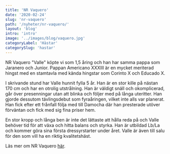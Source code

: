 ```yaml
---
title: 'NR Vaquero'
date: '2020-02-24'
slug: 'nr-vaquero'
path: '/nyheter/nr-vaquero/'
layout: 'blog'
intro: 'intro'
image: '../images/blog/vaquero.jpg'
categoryLabel: 'Hästar'
categorySlug: 'hastar'
---
```


NR Vaquero "Valle" köpte vi som 1,5 åring och han har samma pappa som Jaranero och Junior. Pappan Americano XXXIII är en mycket meriterad hingst med en stamtavla med kända hingstar som Corinto X och Educado X.

I skrivande stund har Valle hunnit fylla 5 år. Han är en stor kille på nästan 170 cm och har en otrolig utstrålning. Han är väldigt snäll och okomplicerad, går över presenningar utan att blinka och följer med på långa uteritter. Han gjorde dessutom tävlingsdebut som fyraåringen, vilket inte alls var planerat. Han fick efter ett frånfall följa med till Damocha där han presterade utöver förväntan och fick med sig fina priser hem.

En stor kropp och långa ben är inte det lättaste att hålla reda på och Valle behöver tid för att växa och hitta balans och styrka. Han är utbildad Lb/La och kommer göra sina första dressyrstarter under året. Valle är även till salu för den som vill ha en riktig kvalitetshäst.

Läs mer om NR Vaquero [här](/hastarna/vaquero).
